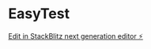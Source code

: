 # EasyTest

[Edit in StackBlitz next generation editor ⚡️](https://stackblitz.com/~/github.com/AtulFalle/EasyTest)